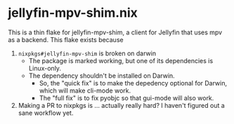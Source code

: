 # jellyfin-mpv-shim.nix

This is a thin flake for jellyfin-mpv-shim, a client for Jellyfin that uses mpv as a backend.
This flake exists because
1. `nixpkgs#jellyfin-mpv-shim` is broken on darwin
    - The package is marked working, but one of its dependencies is Linux-only.
    - The dependency shouldn't be installed on Darwin.
        - So, the "quick fix" is to make the depedency optional for Darwin, which will make cli-mode work.
        - The "full fix" is to fix pyobjc so that gui-mode will also work.
2. Making a PR to nixpkgs is … actually really hard? I haven't figured out a sane workflow yet.